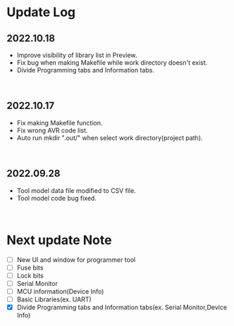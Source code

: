 # Update Log


## 2022.10.18

- Improve visibility of library list in Preview.
- Fix bug when making Makefile while work directory doesn't exist.
- Divide Programming tabs and Information tabs.

<br>

## 2022.10.17

- Fix making Makefile function.
- Fix wrong AVR code list.
- Auto run mkdir ".out/" when select work directory(project path).

<br>

## 2022.09.28

- Tool model data file modified to CSV file.
- Tool model code bug fixed.

<br>


# Next update Note

- [ ] New UI and window for programmer tool
- [ ] Fuse bits
- [ ] Lock bits
- [ ] Serial Monitor
- [ ] MCU information(Device Info)
- [ ] Basic Libraries(ex. UART)
- [x] Divide Programming tabs and Information tabs(ex. Serial Monitor,Device Info)
